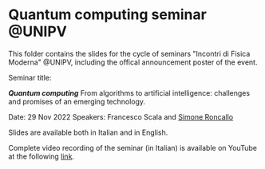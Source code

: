 # Quantum computing seminar @UNIPV
This folder contains the slides for the cycle of seminars "Incontri di Fisica Moderna" @UNIPV, including the offical announcement  poster of the event.

Seminar title: 

***Quantum computing***       From algorithms to artificial intelligence: challenges and promises of an emerging technology.

Date: 29 Nov 2022
Speakers: Francesco Scala and [Simone Roncallo](https://github.com/simoneroncallo)

Slides are available both in Italian and in English.

Complete video recording of the seminar (in Italian) is available on YouTube at the following [link]( https://youtu.be/M2IaEme-tS0).
